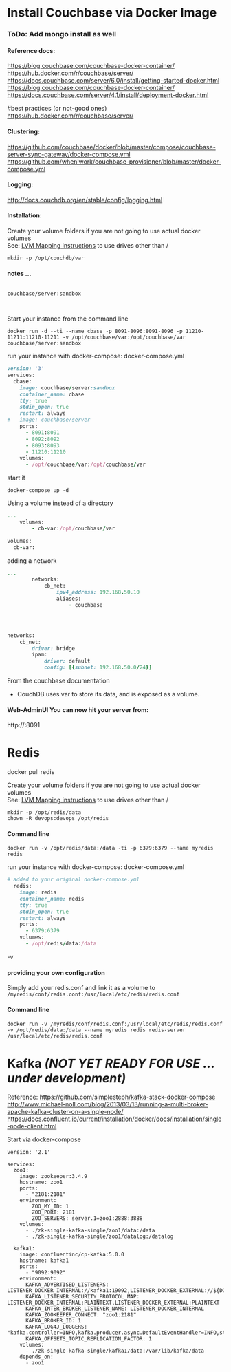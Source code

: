 # Install Couchbase via Docker Image

### ToDo:  Add mongo install as well 

#### Reference docs:
https://blog.couchbase.com/couchbase-docker-container/
https://hub.docker.com/r/couchbase/server/
https://docs.couchbase.com/server/6.0/install/getting-started-docker.html
https://blog.couchbase.com/couchbase-docker-container/
https://docs.couchbase.com/server/4.1/install/deployment-docker.html

#best practices (or not-good ones)
https://hub.docker.com/r/couchbase/server/

#### Clustering:
https://github.com/couchbase/docker/blob/master/compose/couchbase-server-sync-gateway/docker-compose.yml
https://github.com/wheniwork/couchbase-provisioner/blob/master/docker-compose.yml


#### Logging:
http://docs.couchdb.org/en/stable/config/logging.html


#### Installation:

Create your volume folders if you are not going to use actual docker volumes  
See: [LVM Mapping instructions](lvm_drive_mappings.md) to use drives other than /   

```
mkdir -p /opt/couchdb/var
```

####  notes ... 
```

couchbase/server:sandbox



```

Start your instance from the command line
```
docker run -d --ti --name cbase -p 8091-8096:8091-8096 -p 11210-11211:11210-11211 -v /opt/couchbase/var:/opt/couchbase/var couchbase/server:sandbox
```

run your instance with docker-compose:
docker-compose.yml  
```ruby
version: '3'
services:
  cbase:
    image: couchbase/server:sandbox
    container_name: cbase
    tty: true
    stdin_open: true
    restart: always
#   image: couchbase/server
    ports:
      - 8091:8091
      - 8092:8092 
      - 8093:8093 
      - 11210:11210
    volumes:
      - /opt/couchbase/var:/opt/couchbase/var

```

start it 
```
docker-compose up -d
```

Using a volume instead of a directory

```ruby
...
	volumes:
		- cb-var:/opt/couchbase/var

volumes:
  cb-var:
```


adding a network

```ruby
...
		networks:
			cb_net:
				ipv4_address: 192.168.50.10
				aliases:
					- couchbase




networks:
    cb_net:
        driver: bridge
        ipam:
            driver: default
            config: [{subnet: 192.168.50.0/24}]
```

From the couchbase documentation  
* CouchDB uses var to store its data, and is exposed as a volume.

#### Web-AdminUI  You can now hit your server from:
http://<your-ip>:8091



# Redis
docker pull redis


Create your volume folders if you are not going to use actual docker volumes  
See: [LVM Mapping instructions](lvm_drive_mappings.md) to use drives other than /   
```
mkdir -p /opt/redis/data
chown -R devops:devops /opt/redis
```

#### Command line
```
docker run -v /opt/redis/data:/data -ti -p 6379:6379 --name myredis redis
```

run your instance with docker-compose:
docker-compose.yml  
```ruby
# added to your original docker-compose.yml
  redis:
    image: redis
    container_name: redis
    tty: true
    stdin_open: true
    restart: always
    ports:
      - 6379:6379
    volumes:
      - /opt/redis/data:/data

```


-v 


#### providing your own configuration

Simply add your redis.conf and link it as a volume to ```/myredis/conf/redis.conf:/usr/local/etc/redis/redis.conf```

#### Command line
```
docker run -v /myredis/conf/redis.conf:/usr/local/etc/redis/redis.conf -v /opt/redis/data:/data --name myredis redis redis-server /usr/local/etc/redis/redis.conf	
```



# Kafka *(NOT YET READY FOR USE ... under development)*

Reference:
https://github.com/simplesteph/kafka-stack-docker-compose
http://www.michael-noll.com/blog/2013/03/13/running-a-multi-broker-apache-kafka-cluster-on-a-single-node/
https://docs.confluent.io/current/installation/docker/docs/installation/single-node-client.html


Start via docker-compose
```
version: '2.1'

services:
  zoo1:
    image: zookeeper:3.4.9
    hostname: zoo1
    ports:
      - "2181:2181"
    environment:
        ZOO_MY_ID: 1
        ZOO_PORT: 2181
        ZOO_SERVERS: server.1=zoo1:2888:3888
    volumes:
      - ./zk-single-kafka-single/zoo1/data:/data
      - ./zk-single-kafka-single/zoo1/datalog:/datalog

  kafka1:
    image: confluentinc/cp-kafka:5.0.0
    hostname: kafka1
    ports:
      - "9092:9092"
    environment:
      KAFKA_ADVERTISED_LISTENERS: LISTENER_DOCKER_INTERNAL://kafka1:19092,LISTENER_DOCKER_EXTERNAL://${DOCKER_HOST_IP:-127.0.0.1}:9092
      KAFKA_LISTENER_SECURITY_PROTOCOL_MAP: LISTENER_DOCKER_INTERNAL:PLAINTEXT,LISTENER_DOCKER_EXTERNAL:PLAINTEXT
      KAFKA_INTER_BROKER_LISTENER_NAME: LISTENER_DOCKER_INTERNAL
      KAFKA_ZOOKEEPER_CONNECT: "zoo1:2181"
      KAFKA_BROKER_ID: 1
      KAFKA_LOG4J_LOGGERS: "kafka.controller=INFO,kafka.producer.async.DefaultEventHandler=INFO,state.change.logger=INFO"
      KAFKA_OFFSETS_TOPIC_REPLICATION_FACTOR: 1
    volumes:
      - ./zk-single-kafka-single/kafka1/data:/var/lib/kafka/data
    depends_on:
      - zoo1
```



